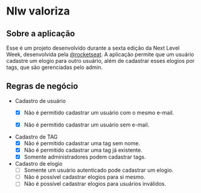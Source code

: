# Nlw valoriza
## Sobre a aplicação
Esse é um projeto desenvolvido durante a sexta edição da Next Level Week, desenvolvida pela [@rocketseat](https://github.com/rocketseat). A aplicação permite que um usuário cadastre um elogio para outro usuário, além de cadastrar esses elogios por tags, que são gerenciadas pelo admin.

## Regras de negócio

- Cadastro de usuário 
    - [x] Não é permitido cadastrar um usuário com o mesmo e-mail.
    - [x] Não é permitido cadastrar um usuário sem e-mail.


- Cadastro de TAG
    - [x] Não é permitido cadastrar uma tag sem nome.
    - [x] Não é permitido cadastrar uma tag já existente.
    - [x] Somente administradores podem cadastrar tags.

- Cadastro de elogio
    - [ ] Somente um usuário autenticado pode cadastrar um elogio.
    - [ ] Não é possível cadastrar elogios para si mesmo.
    - [ ] Não é possível cadastrar elogios para usuários inválidos.